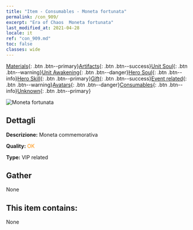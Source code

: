 ```yaml
---
title: "Item - Consumables - Moneta fortunata"
permalink: /con_909/
excerpt: "Era of Chaos  Moneta fortunata"
last_modified_at: 2021-04-28
locale: it
ref: "con_909.md"
toc: false
classes: wide
---
```

 [Materials](/ItemsIT/){: .btn .btn--primary}[Artifacts](/ItemsIT/Artifacts/){: .btn .btn--success}[Unit Soul](/ItemsIT/UnitSoul/){: .btn .btn--warning}[Unit Awakening](/ItemsIT/UnitAwakening/){: .btn .btn--danger}[Hero Soul](/ItemsIT/HeroSoul/){: .btn .btn--info}[Hero Skill](/ItemsIT/HeroSkill/){: .btn .btn--primary}[Gift](/ItemsIT/Gift/){: .btn .btn--success}[Event related](/ItemsIT/Events/){: .btn .btn--warning}[Avatars](/ItemsIT/Avatars/){: .btn .btn--danger}[Consumables](/ItemsIT/Consumables/){: .btn .btn--info}[Unknown](/ItemsIT/Unknown/){: .btn .btn--primary}

 ![Moneta fortunata](/images/t/i_40002.png)

## Dettagli
 **Descrizione:** Moneta commemorativa

 **Quality:** <span style="color: #FF8C00">OK</span>

 **Type:** VIP related

## Gather

  None

## This item contains:

  None

